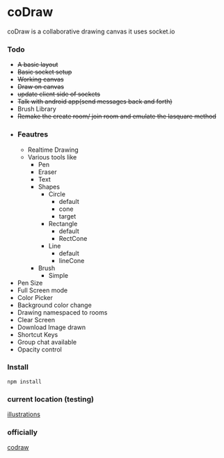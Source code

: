# coDraw

coDraw is a collaborative drawing canvas
it uses socket.io

### Todo
 - ~~A basic layout~~
 - ~~Basic socket setup~~
 - ~~Working canvas~~
 - ~~Draw on canvas~~ 
 - ~~update client side of sockets~~
 - ~~Talk with android app(send messages back and forth)~~
 - Brush Library
 - ~~Remake the create room/ join room and emulate the lasquare method~~
 - ### Feautres
    - Realtime Drawing
    - Various tools like
        - Pen
        - Eraser
        - Text
        - Shapes
            - Circle
                - default
                - cone
                - target
            - Rectangle
                - default
                - RectCone
            - Line
                - default
                - lineCone
        - Brush
            - Simple
 - Pen Size
 - Full Screen mode
 - Color Picker
 - Background color change
 - Drawing namespaced to rooms
 - Clear Screen
 - Download Image drawn
 - Shortcut Keys
 - Group chat available
 - Opacity control 

### Install

 `npm install` 

### current location (testing)

[illustrations](illustrations.herokuapp.com)

### officially

[codraw](https://codraw.io)

